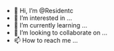 - 👋 Hi, I’m @Residentc
- 👀 I’m interested in ...
- 🌱 I’m currently learning ...
- 💞️ I’m looking to collaborate on ...
- 📫 How to reach me ...

<!---
Residentc/Residentc is a ✨ special ✨ repository because its `README.md` (this file) appears on your GitHub profile.
You can click the Preview link to take a look at your changes.
--->

